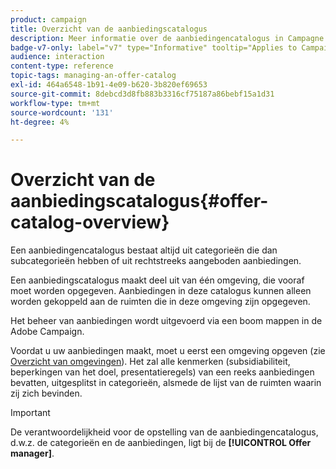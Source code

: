 ```yaml
---
product: campaign
title: Overzicht van de aanbiedingscatalogus
description: Meer informatie over de aanbiedingencatalogus in Campagne
badge-v7-only: label="v7" type="Informative" tooltip="Applies to Campaign Classic v7 only"
audience: interaction
content-type: reference
topic-tags: managing-an-offer-catalog
exl-id: 464a6548-1b91-4e09-b620-3b820ef69653
source-git-commit: 8debcd3d8fb883b3316cf75187a86bebf15a1d31
workflow-type: tm+mt
source-wordcount: '131'
ht-degree: 4%

---
```


# Overzicht van de aanbiedingscatalogus{#offer-catalog-overview}



Een aanbiedingencatalogus bestaat altijd uit categorieën die dan subcategorieën hebben of uit rechtstreeks aangeboden aanbiedingen.

Een aanbiedingscatalogus maakt deel uit van één omgeving, die vooraf moet worden opgegeven. Aanbiedingen in deze catalogus kunnen alleen worden gekoppeld aan de ruimten die in deze omgeving zijn opgegeven.

Het beheer van aanbiedingen wordt uitgevoerd via een boom mappen in de Adobe Campaign.

Voordat u uw aanbiedingen maakt, moet u eerst een omgeving opgeven (zie [Overzicht van omgevingen](../../interaction/using/environments-overview.md)). Het zal alle kenmerken (subsidiabiliteit, beperkingen van het doel, presentatieregels) van een reeks aanbiedingen bevatten, uitgesplitst in categorieën, alsmede de lijst van de ruimten waarin zij zich bevinden.

>[!IMPORTANT]
>
>De verantwoordelijkheid voor de opstelling van de aanbiedingencatalogus, d.w.z. de categorieën en de aanbiedingen, ligt bij de **[!UICONTROL Offer manager]**.
